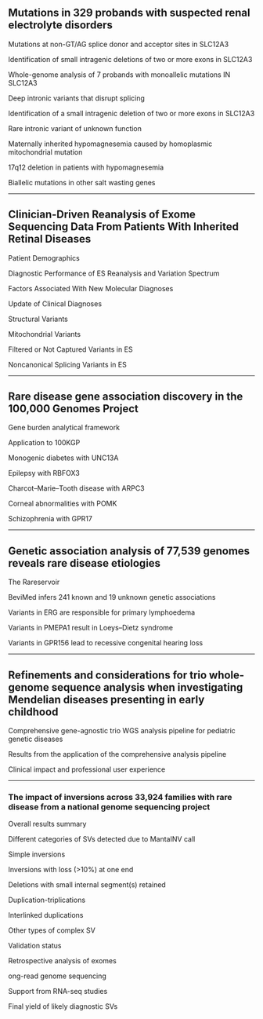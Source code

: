 
## Mutations in 329 probands with suspected renal electrolyte disorders

Mutations at non-GT/AG splice donor and acceptor sites in SLC12A3

Identification of small intragenic deletions of two or more exons in SLC12A3

Whole-genome analysis of 7 probands with monoallelic mutations IN SLC12A3

Deep intronic variants that disrupt splicing

Identification of a small intragenic deletion of two or more exons in SLC12A3

Rare intronic variant of unknown function

Maternally inherited hypomagnesemia caused by homoplasmic mitochondrial mutation

17q12 deletion in patients with hypomagnesemia

Biallelic mutations in other salt wasting genes

---

## Clinician-Driven Reanalysis of Exome Sequencing Data From Patients With Inherited Retinal Diseases

Patient Demographics

Diagnostic Performance of ES Reanalysis and Variation Spectrum

Factors Associated With New Molecular Diagnoses

Update of Clinical Diagnoses

Structural Variants

Mitochondrial Variants

Filtered or Not Captured Variants in ES

Noncanonical Splicing Variants in ES


---

## Rare disease gene association discovery in the 100,000 Genomes Project

Gene burden analytical framework

Application to 100KGP

Monogenic diabetes with UNC13A

Epilepsy with RBFOX3

Charcot–Marie–Tooth disease with ARPC3

Corneal abnormalities with POMK

Schizophrenia with GPR17



---

## Genetic association analysis of 77,539 genomes reveals rare disease etiologies

The Rareservoir

BeviMed infers 241 known and 19 unknown genetic associations

Variants in ERG are responsible for primary lymphoedema

Variants in PMEPA1 result in Loeys–Dietz syndrome

Variants in GPR156 lead to recessive congenital hearing loss

---

## Refinements and considerations for trio whole-genome sequence analysis when investigating Mendelian diseases presenting in early childhood

Comprehensive gene-agnostic trio WGS analysis pipeline for pediatric genetic diseases

Results from the application of the comprehensive analysis pipeline

Clinical impact and professional user experience

---


### The impact of inversions across 33,924 families with rare disease from a national genome sequencing project

Overall results summary

Different categories of SVs detected due to MantaINV call

Simple inversions

Inversions with loss (>10%) at one end

Deletions with small internal segment(s) retained

Duplication-triplications

Interlinked duplications

Other types of complex SV

Validation status

Retrospective analysis of exomes

ong-read genome sequencing

Support from RNA-seq studies

Final yield of likely diagnostic SVs
